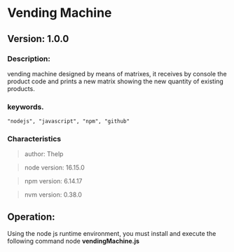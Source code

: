 # Vending Machine

## Version: 1.0.0

### Description:
vending machine designed by means of matrixes, 
it receives by console the product code and prints a new matrix showing the new quantity of existing products.

### keywords.
    "nodejs", "javascript", "npm", "github"

### Characteristics

> author: Thelp

> node version: 16.15.0

> npm version: 6.14.17

> nvm version: 0.38.0

## Operation: 
Using the node js runtime environment, you must install and execute the following command
node **vendingMachine.js**